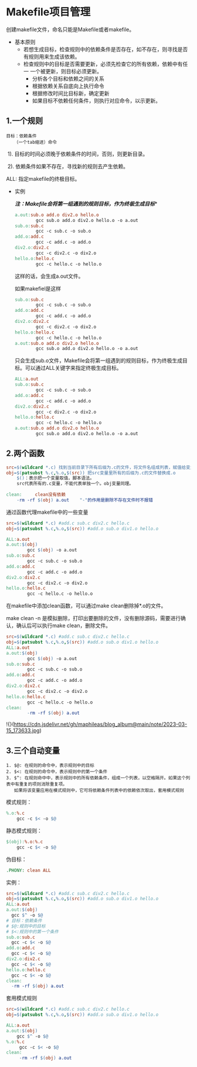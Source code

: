 # Makefile项目管理

创建makefile文件，命名只能是Makefile或者makefile。

* 基本原则
  * 若想生成目标，检查规则中的依赖条件是否存在，如不存在，则寻找是否有规则用来生成该依赖。
  * 检查规则中的目标是否需要更新，必须先检查它的所有依赖，依赖中有任一 一个被更新，则目标必须更新。
    * 分析各个目标和依赖之间的关系
    * 根据依赖关系自底向上执行命令
    * 根据修改时间比目标新，确定更新
    * 如果目标不依赖任何条件，则执行对应命令，以示更新。

## 1.一个规则

```text
目标：依赖条件
​	（一个tab缩进）命令
```

​		1). 目标的时间必须晚于依赖条件的时间，否则，则更新目录。

​		2). 依赖条件如果不存在，寻找新的规则去产生依赖。

ALL: 指定makefile的终极目标。

- 实例

  ***注：Makefile会将第一组遇到的规则目标，作为终极生成目标****

  ```makefile	
  a.out:sub.o add.o div2.o hello.o
          gcc sub.o add.o div2.o hello.o -o a.out
  sub.o:sub.c
          gcc -c sub.c -o sub.o
  add.o:add.c
          gcc -c add.c -o add.o
  div2.o:div2.c
          gcc -c div2.c -o div2.o
  hello.o:hello.c
          gcc -c hello.c -o hello.o
  ```

  这样的话，会生成a.out文件。

  如果makefiel是这样

  ```makefile
  sub.o:sub.c
          gcc -c sub.c -o sub.o
  add.o:add.c
          gcc -c add.c -o add.o
  div2.o:div2.c
          gcc -c div2.c -o div2.o
  hello.o:hello.c
          gcc -c hello.c -o hello.o
  a.out:sub.o add.o div2.o hello.o
          gcc sub.o add.o div2.o hello.o -o a.out
  ```

  只会生成sub.o文件，Makefile会将第一组遇到的规则目标，作为终极生成目标。可以通过ALL关键字来指定终极生成目标。

  ```makefile
  ALL:a.out
  sub.o:sub.c
          gcc -c sub.c -o sub.o
  add.o:add.c
          gcc -c add.c -o add.o
  div2.o:div2.c
          gcc -c div2.c -o div2.o
  hello.o:hello.c
          gcc -c hello.c -o hello.o
  a.out:sub.o add.o div2.o hello.o
          gcc sub.o add.o div2.o hello.o -o a.out
  ```

## 2.两个函数

```makefile
src=$(wildcard *.c) 找到当前目录下所有后缀为.c的文件，将文件名组成列表，赋值给变量src
obj=$(patsubst %.c,%.o,$(src)) 把src变量里所有的后缀为.c的文件替换成.o
	$()：表示把一个变量取值，脚本语法。
	src代表所有的.c变量，不能代表单独一个。obj变量同理。
	
clean:     clean没有依赖
    -rm -rf $(obj) a.out    "-"的作用是删除不存在文件时不报错
```

通过函数代理makefile中的一些变量

```makefile
src=$(wildcard *.c) #add.c sub.c div2.c hello.c
obj=$(patsubst %.c,%.o,$(src)) #add.o sub.o div1.o hello.o

ALL:a.out
a.out:$(obj)
        gcc $(obj) -o a.out
sub.o:sub.c
        gcc -c sub.c -o sub.o
add.o:add.c
        gcc -c add.c -o add.o
div2.o:div2.c
        gcc -c div2.c -o div2.o
hello.o:hello.c
        gcc -c hello.c -o hello.o
```

在makefile中添加clean函数，可以通过make clean删除掉*.o的文件。

make clean -n 是模拟删除，打印出要删除的文件，没有删除源码，需要进行确认，确认后可以执行make clean，删除文件。

```makefile
src=$(wildcard *.c) #add.c sub.c div2.c hello.c
obj=$(patsubst %.c,%.o,$(src)) #add.o sub.o div1.o hello.o
ALL:a.out
a.out:$(obj)
        gcc $(obj) -o a.out
sub.o:sub.c
        gcc -c sub.c -o sub.o
add.o:add.c
        gcc -c add.c -o add.o
div2.o:div2.c
        gcc -c div2.c -o div2.o
hello.o:hello.c
        gcc -c hello.c -o hello.o
clean:
        -rm -rf $(obj) a.out
```

!{}(https://cdn.jsdelivr.net/gh/maphileas/blog_album@main/note/2023-03-15_173633.jpg)

## 3.三个自动变量

```text
1. $@: 在规则的命令中，表示规则中的目标
2. $<: 在规则的命令中，表示规则中的第一个条件
3. $^: 在规则命中中，表示规则中的所有依赖条件，组成一个列表，以空格隔开。如果这个列表中有重复的项则消除重复项。
   如果将该变量应用在模式规则中，它可将依赖条件列表中的依赖依次取出，套用模式规则
```

模式规则：

```makefile
%.o:%.c
    gcc -c $< -o $@
```

静态模式规则：

```makefile
$(obj):%.o:%.c
    gcc -c $< -o $@
```

伪目标：

```makefile
.PHONY: clean ALL
```

实例：

```makefile
src=$(wildcard *.c) #add.c sub.c div2.c hello.c
obj=$(patsubst %.c,%.o,$(src)) #add.o sub.o div1.o hello.o
ALL:a.out
a.out:$(obj)
  gcc $^ -o $@
# 目标：依赖条件
# $@:规则中的目标
# $<:规则中的第一个条件
sub.o:sub.c
  gcc -c $< -o $@
add.o:add.c
  gcc -c $< -o $@
div2.o:div2.c
  gcc -c $< -o $@
hello.o:hello.c
  gcc -c $< -o $@
clean:
  -rm -rf $(obj) a.out
```

套用模式规则

```makefile
src=$(wildcard *.c) #add.c sub.c div2.c hello.c
obj=$(patsubst %.c,%.o,$(src)) #add.o sub.o div1.o hello.o

ALL:a.out
a.out:$(obj)
    gcc $^ -o $@
%.o:%.c
     gcc -c $< -o $@
clean:
     -rm -rf $(obj) a.out
```

